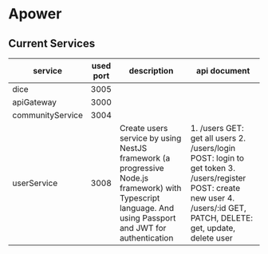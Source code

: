 # Apower

## Current Services

| service | used port | description | api document |
| --- | --- | --- | --- |
| dice | 3005 |
| apiGateway | 3000 |
| communityService | 3004 |
| userService | 3008 | Create users service by using NestJS framework (a progressive Node.js framework) with Typescript language. And using Passport and JWT for authentication | 1. /users GET: get all users 2. /users/login POST: login to get token 3. /users/register POST: create new user 4. /users/:id GET, PATCH, DELETE: get, update, delete user |
